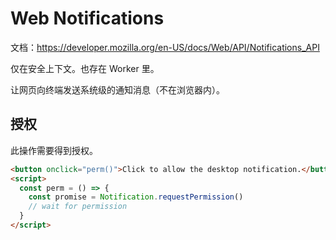 # Web Notifications

文档：<https://developer.mozilla.org/en-US/docs/Web/API/Notifications_API>

仅在安全上下文。也存在 Worker 里。

让网页向终端发送系统级的通知消息（不在浏览器内）。

## 授权

此操作需要得到授权。

```html
<button onclick="perm()">Click to allow the desktop notification.</button>
<script>
  const perm = () => {
    const promise = Notification.requestPermission()
    // wait for permission
  }
</script>
```
